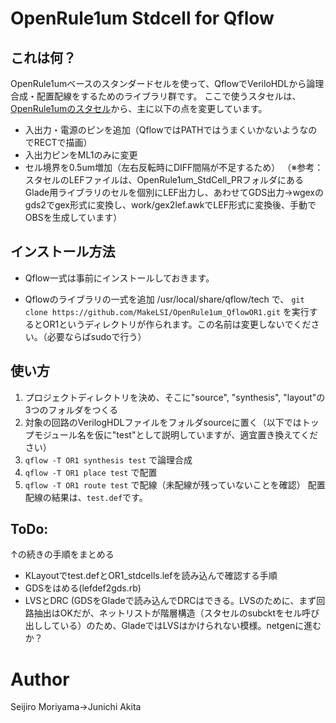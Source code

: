 # OpenRule1um Stdcell for Qflow

## これは何？

OpenRule1umベースのスタンダードセルを使って、QflowでVeriloHDLから論理合成・配置配線をするためのライブラリ群です。
ここで使うスタセルは、[OpenRule1umのスタセル](https://github.com/MakeLSI/OpenRule1um_StdCell)から、主に以下の点を変更しています。
- 入出力・電源のピンを追加（QflowではPATHではうまくいかないようなのでRECTで描画）
- 入出力ピンをML1のみに変更
- セル境界を0.5um増加（左右反転時にDIFF間隔が不足するため）
（※参考：スタセルのLEFファイルは、OpenRule1um_StdCell_PRフォルダにあるGlade用ライブラリのセルを個別にLEF出力し、あわせてGDS出力→wgexのgds2でgex形式に変換し、work/gex2lef.awkでLEF形式に変換後、手動でOBSを生成しています）

## インストール方法

- Qflow一式は事前にインストールしておきます。

- Qflowのライブラリの一式を追加
/usr/local/share/qflow/tech で、
`git clone https://github.com/MakeLSI/OpenRule1um_QflowOR1.git`
を実行するとOR1というディレクトリが作られます。この名前は変更しないでください。（必要ならばsudoで行う）

## 使い方

1. プロジェクトディレクトリを決め、そこに"source", "synthesis", "layout"の3つのフォルダをつくる
1. 対象の回路のVerilogHDLファイルをフォルダsourceに置く（以下ではトップモジュール名を仮に"test"として説明していますが、適宜置き換えてください）
1. `qflow -T OR1 synthesis test` で論理合成
1. `qflow -T OR1 place test` で配置
1. `qflow -T OR1 route test` で配線（未配線が残っていないことを確認）
配置配線の結果は、`test.def`です。

## ToDo:
↑の続きの手順をまとめる
- KLayoutでtest.defとOR1_stdcells.lefを読み込んで確認する手順
- GDSをはめる(lefdef2gds.rb)
- LVSとDRC (GDSをGladeで読み込んでDRCはできる。LVSのために、まず回路抽出はOKだが、ネットリストが階層構造（スタセルのsubcktをセル呼び出ししている）のため、GladeではLVSはかけられない模様。netgenに進むか？


# Author

Seijiro Moriyama→Junichi Akita
